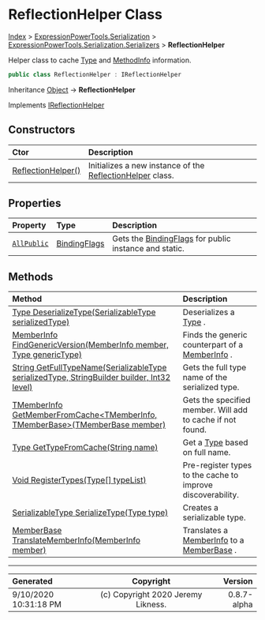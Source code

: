 ﻿# ReflectionHelper Class

[Index](../index.md) > [ExpressionPowerTools.Serialization](ExpressionPowerTools.Serialization.a.md) > [ExpressionPowerTools.Serialization.Serializers](ExpressionPowerTools.Serialization.Serializers.n.md) > **ReflectionHelper**

Helper class to cache [Type](https://docs.microsoft.com/dotnet/api/system.type) and [MethodInfo](https://docs.microsoft.com/dotnet/api/system.reflection.methodinfo) information.

```csharp
public class ReflectionHelper : IReflectionHelper
```

Inheritance [Object](https://docs.microsoft.com/dotnet/api/system.object) → **ReflectionHelper**

Implements  [IReflectionHelper](ExpressionPowerTools.Serialization.Signatures.IReflectionHelper.i.md) 

## Constructors

| Ctor | Description |
| :-- | :-- |
| [ReflectionHelper()](ExpressionPowerTools.Serialization.Serializers.ReflectionHelper.ctor.md#reflectionhelper) | Initializes a new instance of the [ReflectionHelper](ExpressionPowerTools.Serialization.Serializers.ReflectionHelper.cs.md) class. |
## Properties

| Property | Type | Description |
| :-- | :-- | :-- |
| [`AllPublic`](ExpressionPowerTools.Serialization.Serializers.ReflectionHelper.AllPublic.prop.md) | [BindingFlags](https://docs.microsoft.com/dotnet/api/system.reflection.bindingflags) | Gets the [BindingFlags](https://docs.microsoft.com/dotnet/api/system.reflection.bindingflags) for public instance and static. |

## Methods

| Method | Description |
| :-- | :-- |
| [Type DeserializeType(SerializableType serializedType)](ExpressionPowerTools.Serialization.Serializers.ReflectionHelper.DeserializeType.m.md) | Deserializes a [Type](https://docs.microsoft.com/dotnet/api/system.type) . |
| [MemberInfo FindGenericVersion(MemberInfo member, Type genericType)](ExpressionPowerTools.Serialization.Serializers.ReflectionHelper.FindGenericVersion.m.md) | Finds the generic counterpart of a [MemberInfo](https://docs.microsoft.com/dotnet/api/system.reflection.memberinfo) . |
| [String GetFullTypeName(SerializableType serializedType, StringBuilder builder, Int32 level)](ExpressionPowerTools.Serialization.Serializers.ReflectionHelper.GetFullTypeName.m.md) | Gets the full type name of the serialized type. |
| [TMemberInfo GetMemberFromCache&lt;TMemberInfo, TMemberBase>(TMemberBase member)](ExpressionPowerTools.Serialization.Serializers.ReflectionHelper.GetMemberFromCache.m.md) | Gets the specified member. Will add to cache if not found. |
| [Type GetTypeFromCache(String name)](ExpressionPowerTools.Serialization.Serializers.ReflectionHelper.GetTypeFromCache.m.md) | Get a [Type](https://docs.microsoft.com/dotnet/api/system.type) based on full name. |
| [Void RegisterTypes(Type[] typeList)](ExpressionPowerTools.Serialization.Serializers.ReflectionHelper.RegisterTypes.m.md) | Pre-register types to the cache to improve discoverability. |
| [SerializableType SerializeType(Type type)](ExpressionPowerTools.Serialization.Serializers.ReflectionHelper.SerializeType.m.md) | Creates a serializable type. |
| [MemberBase TranslateMemberInfo(MemberInfo member)](ExpressionPowerTools.Serialization.Serializers.ReflectionHelper.TranslateMemberInfo.m.md) | Translates a [MemberInfo](https://docs.microsoft.com/dotnet/api/system.reflection.memberinfo) to a [MemberBase](ExpressionPowerTools.Serialization.Serializers.MemberBase.cs.md) . |

---

| Generated | Copyright | Version |
| :-- | :-: | --: |
| 9/10/2020 10:31:18 PM | (c) Copyright 2020 Jeremy Likness. | 0.8.7-alpha |
